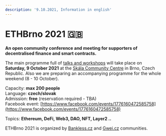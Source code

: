 ```yaml
---
description: '9.10.2021, Information in english'
---
```


# ETHBrno 2021 🇬🇧

**An open community conference and meeting for supporters of decentralised finance and smart contracts.**

The main programme full of [talks and workshops](../program/) will take place on **Saturday, 9 October 2021** at the [Skála Community Centre](../misto-konani.md) in Brno, Czech Republic. Also we are preparing an accompanying programme for the whole weekend \(8 - 10 October\).

Capacity: **max 200 people**  
Language: **czech/slovak**  
Admission: **free** \(reservation required - TBA\)  
Facebook event: [https://www.facebook.com/events/1776160472585758](https://www.facebook.com/events/1776160472585758)  
  
Topics: **Ethereum, DeFi, Web3, DAO, NFT, Layer2 ..**

ETHBrno 2021 is organized by [Bankless.cz](https://bankless.cz) and [Gwei.cz](https://gwei.cz) communities.



